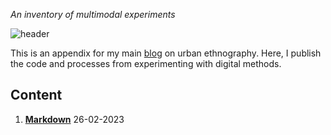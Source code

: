 *An inventory of multimodal experiments*

![header](https://sorrego.xyz/wp-content/uploads/2023/03/17.jpg)

This is an appendix for my main [blog](https://sorrego.xyz) on urban ethnography. Here, I publish the code and processes from experimenting with digital methods.

## Content

1. **[Markdown](Markdown.md)** 26-02-2023